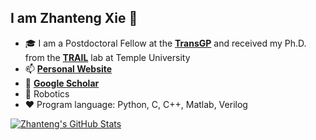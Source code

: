 <!--
**zzuxzt/zzuxzt** is a ✨ _special_ ✨ repository because its `README.md` (this file) appears on your GitHub profile.

Here are some ideas to get you started:

- 🔭 I’m currently working on ...
- 🌱 I’m currently learning ...
- 👯 I’m looking to collaborate on ...
- 🤔 I’m looking for help with ...
- 💬 Ask me about ...
- 📫 How to reach me: ...
- 😄 Pronouns: ...
- ⚡ Fun fact: ...
-->
## I am Zhanteng Xie 👋
- 🎓 I am a Postdoctoral Fellow at the [**TransGP**](https://www.transgp.hk/) and received my Ph.D. from the [**TRAIL**](https://sites.temple.edu/trail/) lab at Temple University
- 📫 [**Personal Website**](https://sites.google.com/site/zhantengxie/)
- 📖 [**Google Scholar**](https://scholar.google.com/citations?user=zeO96twAAAAJ&hl=en)
- 🔭 Robotics
- ❤  Program language: Python, C, C++, Matlab, Verilog

[![Zhanteng's GitHub Stats](https://awesome-github-stats.azurewebsites.net/user-stats/zzuxzt?cardType=octocat&theme=slateorange&preferLogin=false&Ring=DD2727)](https://git.io/awesome-stats-card)
